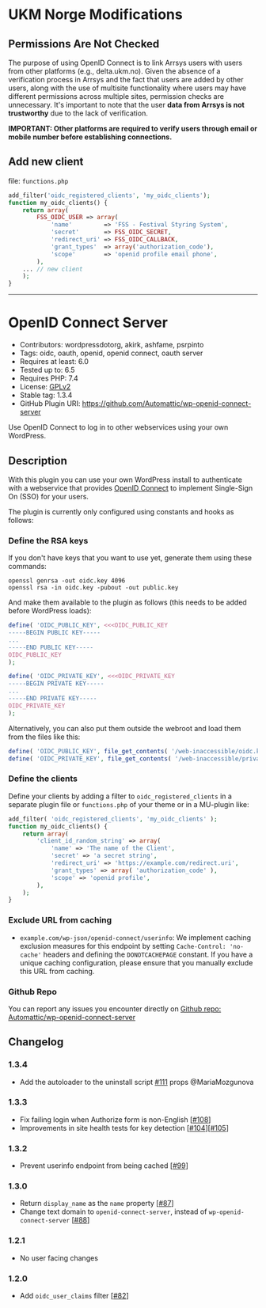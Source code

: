 # UKM Norge Modifications

## Permissions Are Not Checked

The purpose of using OpenID Connect is to link Arrsys users with users from other platforms (e.g., delta.ukm.no). Given the absence of a verification process in Arrsys and the fact that users are added by other users, along with the use of multisite functionality where users may have different permissions across multiple sites, permission checks are unnecessary. It's important to note that the user __data from Arrsys is not trustworthy__ due to the lack of verification. 

__IMPORTANT: Other platforms are required to verify users through email or mobile number before establishing connections.__

## Add new client
file: `functions.php`
~~~php
add_filter('oidc_registered_clients', 'my_oidc_clients');
function my_oidc_clients() {
    return array(
        FSS_OIDC_USER => array(
            'name'         => 'FSS - Festival Styring System',
            'secret'       => FSS_OIDC_SECRET,
            'redirect_uri' => FSS_OIDC_CALLBACK,
            'grant_types'  => array('authorization_code'),
            'scope'        => 'openid profile email phone',
        ),
	... // new client
    );
}
~~~

---

# OpenID Connect Server

- Contributors: wordpressdotorg, akirk, ashfame, psrpinto
- Tags: oidc, oauth, openid, openid connect, oauth server
- Requires at least: 6.0
- Tested up to: 6.5
- Requires PHP: 7.4
- License: [GPLv2](http://www.gnu.org/licenses/gpl-2.0.html)
- Stable tag: 1.3.4
- GitHub Plugin URI: https://github.com/Automattic/wp-openid-connect-server

Use OpenID Connect to log in to other webservices using your own WordPress.

## Description

With this plugin you can use your own WordPress install to authenticate with a webservice that provides [OpenID Connect](https://openid.net/connect/) to implement Single-Sign On (SSO) for your users.

The plugin is currently only configured using constants and hooks as follows:

### Define the RSA keys

If you don't have keys that you want to use yet, generate them using these commands:
~~~console
openssl genrsa -out oidc.key 4096
openssl rsa -in oidc.key -pubout -out public.key
~~~

And make them available to the plugin as follows (this needs to be added before WordPress loads):

~~~php
define( 'OIDC_PUBLIC_KEY', <<<OIDC_PUBLIC_KEY
-----BEGIN PUBLIC KEY-----
...
-----END PUBLIC KEY-----
OIDC_PUBLIC_KEY
);

define( 'OIDC_PRIVATE_KEY', <<<OIDC_PRIVATE_KEY
-----BEGIN PRIVATE KEY-----
...
-----END PRIVATE KEY-----
OIDC_PRIVATE_KEY
);
~~~
Alternatively, you can also put them outside the webroot and load them from the files like this:
~~~php
define( 'OIDC_PUBLIC_KEY', file_get_contents( '/web-inaccessible/oidc.key' ) );
define( 'OIDC_PRIVATE_KEY', file_get_contents( '/web-inaccessible/private.key' ) );
~~~

### Define the clients

Define your clients by adding a filter to `oidc_registered_clients` in a separate plugin file or `functions.php` of your theme or in a MU-plugin like:
~~~php
add_filter( 'oidc_registered_clients', 'my_oidc_clients' );
function my_oidc_clients() {
	return array(
		'client_id_random_string' => array(
			'name' => 'The name of the Client',
			'secret' => 'a secret string',
			'redirect_uri' => 'https://example.com/redirect.uri',
			'grant_types' => array( 'authorization_code' ),
			'scope' => 'openid profile',
		),
	);
}
~~~

### Exclude URL from caching

- `example.com/wp-json/openid-connect/userinfo`: We implement caching exclusion measures for this endpoint by setting `Cache-Control: 'no-cache'` headers and defining the `DONOTCACHEPAGE` constant. If you have a unique caching configuration, please ensure that you manually exclude this URL from caching.

### Github Repo
You can report any issues you encounter directly on [Github repo: Automattic/wp-openid-connect-server](https://github.com/Automattic/wp-openid-connect-server)

## Changelog

### 1.3.4
- Add the autoloader to the uninstall script [#111](https://github.com/Automattic/wp-openid-connect-server/pull/111) props @MariaMozgunova

### 1.3.3

- Fix failing login when Authorize form is non-English [[#108](https://github.com/Automattic/wp-openid-connect-server/pull/108)]
- Improvements in site health tests for key detection [[#104](https://github.com/Automattic/wp-openid-connect-server/pull/104)][[#105](https://github.com/Automattic/wp-openid-connect-server/pull/105)]

### 1.3.2

- Prevent userinfo endpoint from being cached [[#99](https://github.com/Automattic/wp-openid-connect-server/pull/99)]

### 1.3.0

- Return `display_name` as the `name` property [[#87](https://github.com/Automattic/wp-openid-connect-server/pull/87)]
- Change text domain to `openid-connect-server`, instead of `wp-openid-connect-server` [[#88](https://github.com/Automattic/wp-openid-connect-server/pull/88)]

### 1.2.1

- No user facing changes

### 1.2.0

- Add `oidc_user_claims` filter [[#82](https://github.com/Automattic/wp-openid-connect-server/pull/82)]
